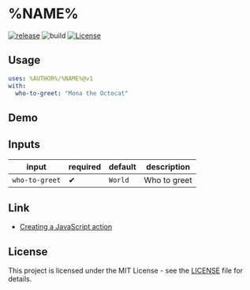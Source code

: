 # %NAME%

[![release](https://badgen.net/github/release/%AUTHOR%/%NAME%)](https://github.com/%AUTHOR%/%NAME%/releases/)
![build](https://github.com/%AUTHOR%/%NAME%/workflows/Build/badge.svg)
[![License](https://img.shields.io/badge/license-MIT-blue.svg)](https://opensource.org/licenses/MIT)

## Usage

```yml
uses: %AUTHOR%/%NAME%@v1
with:
  who-to-greet: "Mona the Octocat"
```

## Demo

## Inputs

| input          | required | default | description  |
| -------------- | -------- | ------- | ------------ |
| `who-to-greet` | ✔       | `World` | Who to greet |

## Link

- [Creating a JavaScript action](https://docs.github.com/ja/actions/creating-actions/creating-a-javascript-action)

## License

This project is licensed under the MIT License - see the [LICENSE](LICENSE) file for details.
